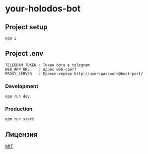 # your-holodos-bot

## Project setup

```
npm i
```

## Project .env

```
TELEGRAM_TOKEN : Токен бота в telegram
WEB_APP_URL    : Адрес web-сайтf
PROXY_SERVER   : Прокси-сервер http://user:password@host:port/
```

### Development

```
npm run dev
```

### Production

```
npm run start
```

## Лицензия

[MIT](LICENSE)
